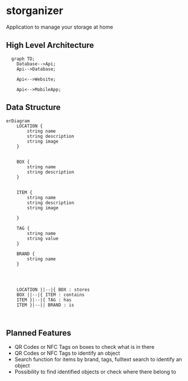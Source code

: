 # storganizer
Application to manage your storage at home



## High Level Architecture

```mermaid
  graph TD;
    Database-->Api;
    Api-->Database;

    Api<-->Website;

    Api<-->MobileApp;

```

## Data Structure

```mermaid
erDiagram
    LOCATION {
        string name
        string description
        string image
    }

    
    BOX {
        string name
        string description
    }


    ITEM {
        string name
        string description
        string image

    }

    TAG {
        string name
        string value
    }

    BRAND {
        string name
    }




    LOCATION ||--|{ BOX : stores
    BOX ||--|{ ITEM : contains
    ITEM }|--|{ TAG : has
    ITEM }|--|| BRAND : is



```


## Planned Features
- QR Codes or NFC Tags on boxes to check what is in there
- QR Codes or NFC Tags to identify an object
- Search function for items by brand, tags, fulltext search to identify an object
- Possibility to find identified objects or check where there belong to 